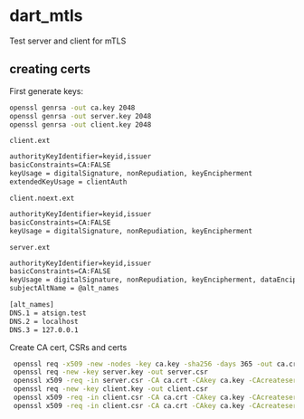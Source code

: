 # dart_mtls
Test server and client for mTLS

## creating certs

First generate keys:

```sh
openssl genrsa -out ca.key 2048
openssl genrsa -out server.key 2048
openssl genrsa -out client.key 2048
```

`client.ext`

```txt
authorityKeyIdentifier=keyid,issuer
basicConstraints=CA:FALSE
keyUsage = digitalSignature, nonRepudiation, keyEncipherment
extendedKeyUsage = clientAuth
```

`client.noext.ext`

```txt
authorityKeyIdentifier=keyid,issuer
basicConstraints=CA:FALSE
keyUsage = digitalSignature, nonRepudiation, keyEncipherment
```

`server.ext`

```txt
authorityKeyIdentifier=keyid,issuer
basicConstraints=CA:FALSE
keyUsage = digitalSignature, nonRepudiation, keyEncipherment, dataEncipherment
subjectAltName = @alt_names

[alt_names]
DNS.1 = atsign.test
DNS.2 = localhost
DNS.3 = 127.0.0.1
```

Create CA cert, CSRs and certs

```sh
 openssl req -x509 -new -nodes -key ca.key -sha256 -days 365 -out ca.crt
 openssl req -new -key server.key -out server.csr
 openssl x509 -req -in server.csr -CA ca.crt -CAkey ca.key -CAcreateserial -out server.crt -days 365 -sha256 -extfile server.ext
 openssl req -new -key client.key -out client.csr
 openssl x509 -req -in client.csr -CA ca.crt -CAkey ca.key -CAcreateserial -out client.crt -days 365 -sha256 -extfile client.ext
 openssl x509 -req -in client.csr -CA ca.crt -CAkey ca.key -CAcreateserial -out client.noext.crt -days 365 -sha256 -extfile client.noext.ext
 ```
